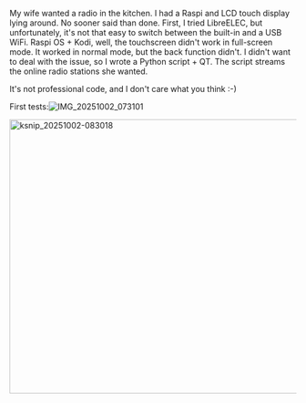 My wife wanted a radio in the kitchen. I had a Raspi and LCD touch display lying around. No sooner said than done. First, I tried LibreELEC, but unfortunately, it's not that easy to switch between the built-in and a USB WiFi. Raspi OS + Kodi, well, the touchscreen didn't work in full-screen mode. It worked in normal mode, but the back function didn't. I didn't want to deal with the issue, so I wrote a Python script + QT. The script streams the online radio stations she wanted.

It's not professional code, and I don't care what you think :-)

First tests:![IMG_20251002_073101](https://github.com/user-attachments/assets/1ad09320-ab63-4f5b-b4e0-0312562ee14f)



<img width="798" height="481" alt="ksnip_20251002-083018" src="https://github.com/user-attachments/assets/88017170-1875-40c0-a7ff-6fc9ffbf4ae2" />
